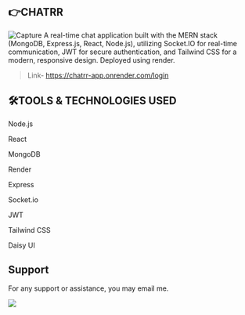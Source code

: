 ## 👉CHATRR
![Capture](https://github.com/user-attachments/assets/bb4ad483-e1c1-45a7-aaa9-1a146cee3b1f)
A real-time chat application built with the MERN stack (MongoDB, Express.js, React, Node.js), utilizing Socket.IO for real-time communication, JWT for secure authentication, and Tailwind CSS for a modern, responsive design. Deployed using render.

>Link- https://chatrr-app.onrender.com/login

## 🛠️TOOLS & TECHNOLOGIES USED

Node.js

React

MongoDB

Render

Express

Socket.io

JWT

Tailwind CSS

Daisy UI

## Support
For any support or assistance, you may email me.

<a href="mailto:priyanshusharma3377@gmail.com?"><img src="https://img.shields.io/badge/gmail-%23DD0031.svg?&style=for-the-badge&logo=gmail&logoColor=white"/></a>
